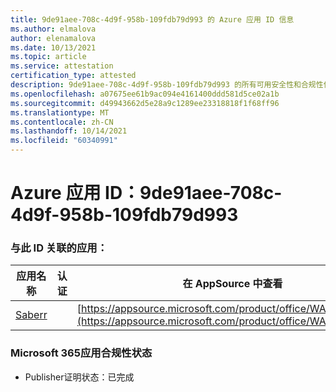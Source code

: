 ```yaml
---
title: 9de91aee-708c-4d9f-958b-109fdb79d993 的 Azure 应用 ID 信息
ms.author: elmalova
author: elenamalova
ms.date: 10/13/2021
ms.topic: article
ms.service: attestation
certification_type: attested
description: 9de91aee-708c-4d9f-958b-109fdb79d993 的所有可用安全性和合规性信息。
ms.openlocfilehash: a07675ee61b9ac094e4161400ddd581d5ce02a1b
ms.sourcegitcommit: d49943662d5e28a9c1289ee23318818f1f68ff96
ms.translationtype: MT
ms.contentlocale: zh-CN
ms.lasthandoff: 10/14/2021
ms.locfileid: "60340991"
---
```

# <a name="azure-app-id-9de91aee-708c-4d9f-958b-109fdb79d993"></a>Azure 应用 ID：9de91aee-708c-4d9f-958b-109fdb79d993


### <a name="apps-associated-with-this-id"></a>与此 ID 关联的应用：
| **应用名称** | **认证** | **在 AppSource 中查看** |
|--------------|---------------|-----------------------|
| [Saberr](https://docs.microsoft.com/microsoft-365-app-certification/forward/WA200001501) |  | [https://appsource.microsoft.com/product/office/WA200001501](https://appsource.microsoft.com/product/office/WA200001501) |

### <a name="microsoft-365-app-compliance-status"></a>Microsoft 365应用合规性状态
- Publisher证明状态：已完成
